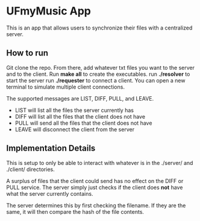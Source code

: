 # UFmyMusic App

This is an app that allows users to synchronize their files with a centralized server.

## How to run

Git clone the repo. From there, add whatever txt files you want to the server and to the client.
Run **make all** to create the executables.
run **./resolver** to start the server
run **./requester** to connect a client. You can open a new terminal to simulate multiple client connections.

The supported messages are LIST, DIFF, PULL, and LEAVE.

* LIST will list all the files the server currently has
* DIFF will list all the files that the client does not have
* PULL will send all the files that the client does not have
* LEAVE will disconnect the client from the server

## Implementation Details

This is setup to only be able to interact with whatever is in the ./server/ and ./client/ directories.

A surplus of files that the client could send has no effect on the DIFF or PULL service. The server simply just checks if the client does **not** have what the server currently contains.

The server determines this by first checking the filename. If they are the same, it will then compare the hash of the file contents.
